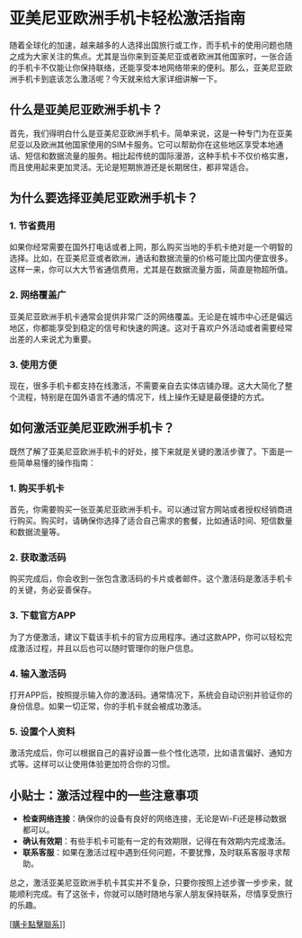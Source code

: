 # 亚美尼亚欧洲手机卡轻松激活指南

随着全球化的加速，越来越多的人选择出国旅行或工作，而手机卡的使用问题也随之成为大家关注的焦点。尤其是当你来到亚美尼亚或者欧洲其他国家时，一张合适的手机卡不仅能让你保持联络，还能享受本地网络带来的便利。那么，亚美尼亚欧洲手机卡到底该怎么激活呢？今天就来给大家详细讲解一下。

## 什么是亚美尼亚欧洲手机卡？

首先，我们得明白什么是亚美尼亚欧洲手机卡。简单来说，这是一种专门为在亚美尼亚以及欧洲其他国家使用的SIM卡服务。它可以帮助你在这些地区享受本地通话、短信和数据流量的服务。相比起传统的国际漫游，这种手机卡不仅价格实惠，而且使用起来更加灵活。无论是短期旅游还是长期居住，都非常适合。

## 为什么要选择亚美尼亚欧洲手机卡？

### 1. 节省费用
如果你经常需要在国外打电话或者上网，那么购买当地的手机卡绝对是一个明智的选择。比如，在亚美尼亚或者欧洲，通话和数据流量的价格可能比国内便宜很多。这样一来，你可以大大节省通信费用，尤其是在数据流量方面，简直是物超所值。

### 2. 网络覆盖广
亚美尼亚欧洲手机卡通常会提供非常广泛的网络覆盖。无论是在城市中心还是偏远地区，你都能享受到稳定的信号和快速的网速。这对于喜欢户外活动或者需要经常出差的人来说尤为重要。

### 3. 使用方便
现在，很多手机卡都支持在线激活，不需要亲自去实体店铺办理。这大大简化了整个流程，特别是在国外语言不通的情况下，线上操作无疑是最便捷的方式。

## 如何激活亚美尼亚欧洲手机卡？

既然了解了亚美尼亚欧洲手机卡的好处，接下来就是关键的激活步骤了。下面是一些简单易懂的操作指南：

### 1. 购买手机卡
首先，你需要购买一张亚美尼亚欧洲手机卡。可以通过官方网站或者授权经销商进行购买。购买时，请确保你选择了适合自己需求的套餐，比如通话时间、短信数量和数据流量等。

### 2. 获取激活码
购买完成后，你会收到一张包含激活码的卡片或者邮件。这个激活码是激活手机卡的关键，务必妥善保存。

### 3. 下载官方APP
为了方便激活，建议下载该手机卡的官方应用程序。通过这款APP，你可以轻松完成激活过程，并且以后也可以随时管理你的账户信息。

### 4. 输入激活码
打开APP后，按照提示输入你的激活码。通常情况下，系统会自动识别并验证你的身份信息。如果一切正常，你的手机卡就会被成功激活。

### 5. 设置个人资料
激活完成后，你可以根据自己的喜好设置一些个性化选项，比如语言偏好、通知方式等。这样可以让使用体验更加符合你的习惯。

## 小贴士：激活过程中的一些注意事项

- **检查网络连接**：确保你的设备有良好的网络连接，无论是Wi-Fi还是移动数据都可以。
- **确认有效期**：有些手机卡可能有一定的有效期限，记得在有效期内完成激活。
- **联系客服**：如果在激活过程中遇到任何问题，不要犹豫，及时联系客服寻求帮助。

总之，激活亚美尼亚欧洲手机卡其实并不复杂，只要你按照上述步骤一步步来，就能顺利完成。有了这张卡，你就可以随时随地与家人朋友保持联系，尽情享受旅行的乐趣。

[[購卡點擊聯系](https://t.me/s/esim1088)]]